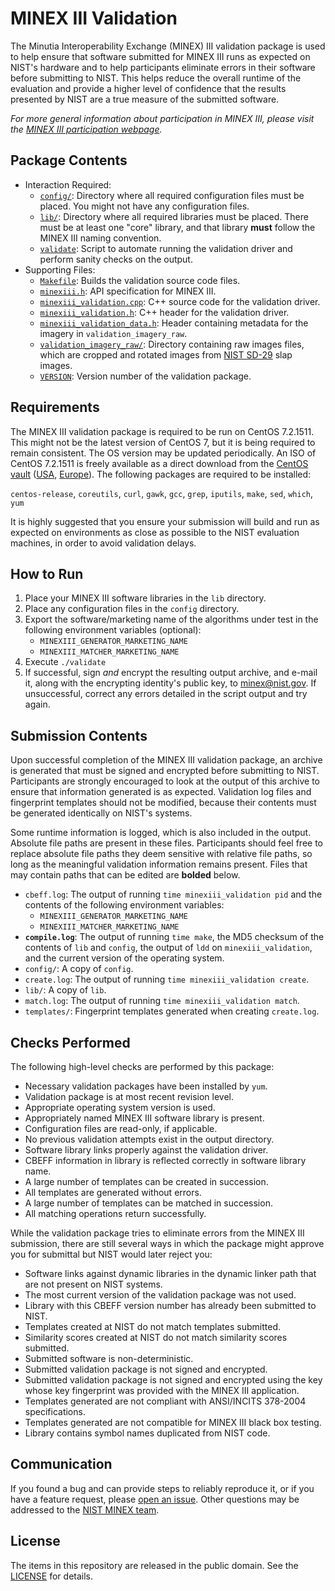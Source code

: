 MINEX III Validation
====================

The Minutia Interoperability Exchange (MINEX) III validation package is used to
help ensure that software submitted for MINEX III runs as expected on NIST's
hardware and to help participants eliminate errors in their software before
submitting to NIST. This helps reduce the overall runtime of the evaluation and
provide a higher level of confidence that the results presented by NIST are a
true measure of the submitted software.

*For more general information about participation in MINEX III, please
visit the [MINEX III participation webpage](
https://www.nist.gov/itl/iad/image-group/participation-minex-iii).*

Package Contents
----------------

 * Interaction Required:
     * [`config/`](
       https://github.com/usnistgov/minex/tree/master/minexiii/validation/config):
       Directory where all required configuration files must be placed. You
       might not have any configuration files.
     * [`lib/`](
       https://github.com/usnistgov/minex/tree/master/minexiii/validation/lib):
       Directory where all required libraries must be placed. There must
       be at least one "core" library, and that library **must** follow the
       MINEX III naming convention.
     * [`validate`](
       https://github.com/usnistgov/minex/blob/master/minexiii/validation/validate):
       Script to automate running the validation driver and perform sanity
       checks on the output.
 * Supporting Files:
     * [`Makefile`](
       https://github.com/usnistgov/minex/blob/master/minexiii/validation/Makefile):
     Builds the validation source code files.
     * [`minexiii.h`](
       https://github.com/usnistgov/minex/blob/master/minexiii/validation/minexiii.h):
     API specification for MINEX III.
     * [`minexiii_validation.cpp`](
       https://github.com/usnistgov/minex/blob/master/minexiii/validation/minexiii_validation.cpp):
     C++ source code for the validation driver.
     * [`minexiii_validation.h`](
       https://github.com/usnistgov/minex/blob/master/minexiii/validation/minexiii_validation.h):
     C++ header  for the validation driver.
     * [`minexiii_validation_data.h`](
       https://github.com/usnistgov/minex/blob/master/minexiii/validation/minexiii_validation_data.h):
       Header containing metadata for the imagery in `validation_imagery_raw`.
     * [`validation_imagery_raw/`](
       https://github.com/usnistgov/minex/tree/master/minexiii/validation/validation_imagery_raw):
       Directory containing raw images files, which are cropped and rotated
       images from [NIST SD-29](https://www.nist.gov/srd/nist-special-database-29)
       slap images.
     * [`VERSION`](
       https://github.com/usnistgov/minex/blob/master/minexiii/validation/VERSION):
       Version number of the validation package.


Requirements
------------

The MINEX III validation package is required to be run on CentOS 7.2.1511. This
might not be the latest version of CentOS 7, but it is being required to remain
consistent. The OS version may be updated periodically. An ISO of CentOS
7.2.1511 is freely available as a direct download from the
[CentOS vault](http://vault.centos.org)
([USA](http://archive.kernel.org/centos-vault/7.2.1511/isos/x86_64/CentOS-7-x86_64-Everything-1511.iso),
[Europe](http://mirror.nsc.liu.se/centos-store/7.2.1511/isos/x86_64/CentOS-7-x86_64-Everything-1511.iso)).
The following packages are required to be installed:

`centos-release`, `coreutils`, `curl`, `gawk`, `gcc`, `grep`, `iputils`, `make`,
`sed`, `which`, `yum`

It is highly suggested that you ensure your submission will build and run as
expected on environments as close as possible to the NIST evaluation machines,
in order to avoid validation delays.

How to Run
----------

 1. Place your MINEX III software libraries in the `lib` directory.
 2. Place any configuration files in the `config` directory.
 3. Export the software/marketing name of the algorithms under test in
    the following environment variables (optional):
	* `MINEXIII_GENERATOR_MARKETING_NAME`
	* `MINEXIII_MATCHER_MARKETING_NAME`
 4. Execute `./validate`
 5. If successful, sign *and* encrypt the resulting output archive, and e-mail
    it, along with the encrypting identity's public key, to
    [minex@nist.gov](mailto:minex@nist.gov). If unsuccessful, correct any errors
    detailed in the script output and try again.

Submission Contents
-------------------

Upon successful completion of the MINEX III validation package, an archive is
generated that must be signed and encrypted before submitting to NIST.
Participants are strongly encouraged to look at the output of this archive to
ensure that information generated is as expected. Validation log files and
fingerprint templates should not be modified, because their contents must be
generated identically on NIST's systems.

Some runtime information is logged, which is also included in the output.
Absolute file paths are present in these files. Participants should feel free to
replace absolute file paths they deem sensitive with relative file paths, so
long as the meaningful validation information remains present. Files that may
contain paths that can be edited are **bolded** below.

 * `cbeff.log`: The output of running `time minexiii_validation pid` and the
   contents of the following environment variables:
	* `MINEXIII_GENERATOR_MARKETING_NAME`
	* `MINEXIII_MATCHER_MARKETING_NAME`
 * **`compile.log`**: The output of running `time make`, the MD5 checksum of the
   contents of `lib` and `config`, the output of `ldd` on `minexiii_validation`,
   and the current version of the operating system.
 * `config/`: A copy of `config`.
 * `create.log`: The output of running `time minexiii_validation create`.
 * `lib/`: A copy of `lib`.
 * `match.log`: The output of running `time minexiii_validation match`.
 * `templates/`: Fingerprint templates generated when creating `create.log`.

Checks Performed
----------------

The following high-level checks are performed by this package:

 * Necessary validation packages have been installed by `yum`.
 * Validation package is at most recent revision level.
 * Appropriate operating system version is used.
 * Appropriately named MINEX III software library is present.
 * Configuration files are read-only, if applicable.
 * No previous validation attempts exist in the output directory.
 * Software library links properly against the validation driver.
 * CBEFF information in library is reflected correctly in software library name.
 * A large number of templates can be created in succession.
 * All templates are generated without errors.
 * A large number of templates can be matched in succession.
 * All matching operations return successfully.

While the validation package tries to eliminate errors from the MINEX III
submission, there are still several ways in which the package might approve
you for submittal but NIST would later reject you:

 * Software links against dynamic libraries in the dynamic linker path that are
   not present on NIST systems.
 * The most current version of the validation package was not used.
 * Library with this CBEFF version number has already been submitted to NIST.
 * Templates created at NIST do not match templates submitted.
 * Similarity scores created at NIST do not match similarity scores submitted.
 * Submitted software is non-deterministic.
 * Submitted validation package is not signed and encrypted.
 * Submitted validation package is not signed and encrypted using the key whose
   key fingerprint was provided with the MINEX III application.
 * Templates generated are not compliant with ANSI/INCITS 378-2004
   specifications.
 * Templates generated are not compatible for MINEX III black box testing.
 * Library contains symbol names duplicated from NIST code.

Communication
-------------

If you found a bug and can provide steps to reliably reproduce it, or if you
have a feature request, please
[open an issue](https://github.com/usnistgov/minex/issues). Other
questions may be addressed to the [NIST MINEX team](mailto:minex@nist.gov).

License
-------

The items in this repository are released in the public domain. See the
[LICENSE](https://github.com/usnistgov/minex/blob/master/LICENSE.md)
for details.
